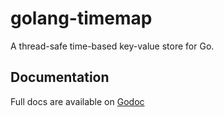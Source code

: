 # golang-timemap
A thread-safe time-based key-value store for Go.

## Documentation
Full docs are available on [Godoc](http://godoc.org/github.com/dastergon/golang-timemap)
